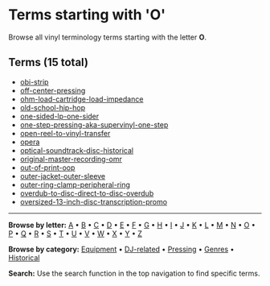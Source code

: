 # Terms starting with 'O'

Browse all vinyl terminology terms starting with the letter **O**.

## Terms (15 total)

- [obi-strip](../terms/o/obi-strip.md)
- [off-center-pressing](../terms/o/off-center-pressing.md)
- [ohm-load-cartridge-load-impedance](../terms/o/ohm-load-cartridge-load-impedance.md)
- [old-school-hip-hop](../terms/o/old-school-hip-hop.md)
- [one-sided-lp-one-sider](../terms/o/one-sided-lp-one-sider.md)
- [one-step-pressing-aka-supervinyl-one-step](../terms/o/one-step-pressing-aka-supervinyl-one-step.md)
- [open-reel-to-vinyl-transfer](../terms/o/open-reel-to-vinyl-transfer.md)
- [opera](../terms/o/opera.md)
- [optical-soundtrack-disc-historical](../terms/o/optical-soundtrack-disc-historical.md)
- [original-master-recording-omr](../terms/o/original-master-recording-omr.md)
- [out-of-print-oop](../terms/o/out-of-print-oop.md)
- [outer-jacket-outer-sleeve](../terms/o/outer-jacket-outer-sleeve.md)
- [outer-ring-clamp-peripheral-ring](../terms/o/outer-ring-clamp-peripheral-ring.md)
- [overdub-to-disc-direct-to-disc-overdub](../terms/o/overdub-to-disc-direct-to-disc-overdub.md)
- [oversized-13-inch-disc-transcription-promo](../terms/o/oversized-13-inch-disc-transcription-promo.md)


---

**Browse by letter:** [A](a.md) • [B](b.md) • [C](c.md) • [D](d.md) • [E](e.md) • [F](f.md) • [G](g.md) • [H](h.md) • [I](i.md) • [J](j.md) • [K](k.md) • [L](l.md) • [M](m.md) • [N](n.md) • [O](o.md) • [P](p.md) • [Q](q.md) • [R](r.md) • [S](s.md) • [T](t.md) • [U](u.md) • [V](v.md) • [W](w.md) • [X](x.md) • [Y](y.md) • [Z](z.md)

**Browse by category:** [Equipment](../tags/equipment.md) • [DJ-related](../tags/dj-related.md) • [Pressing](../tags/pressing.md) • [Genres](../tags/genres.md) • [Historical](../tags/historical.md)

**Search:** Use the search function in the top navigation to find specific terms.
